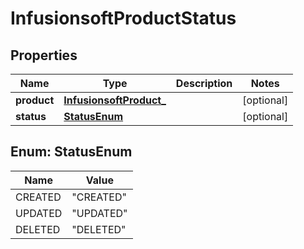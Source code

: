 
# InfusionsoftProductStatus

## Properties
Name | Type | Description | Notes
------------ | ------------- | ------------- | -------------
**product** | [**InfusionsoftProduct_**](InfusionsoftProduct_.md) |  |  [optional]
**status** | [**StatusEnum**](#StatusEnum) |  |  [optional]


<a name="StatusEnum"></a>
## Enum: StatusEnum
Name | Value
---- | -----
CREATED | &quot;CREATED&quot;
UPDATED | &quot;UPDATED&quot;
DELETED | &quot;DELETED&quot;



